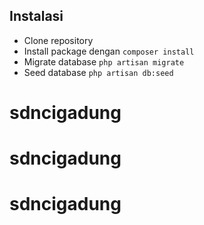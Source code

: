 ## Instalasi
- Clone repository
- Install package dengan ```composer install```
- Migrate database ```php artisan migrate```
- Seed database ```php artisan db:seed```
# sdncigadung
# sdncigadung
# sdncigadung
